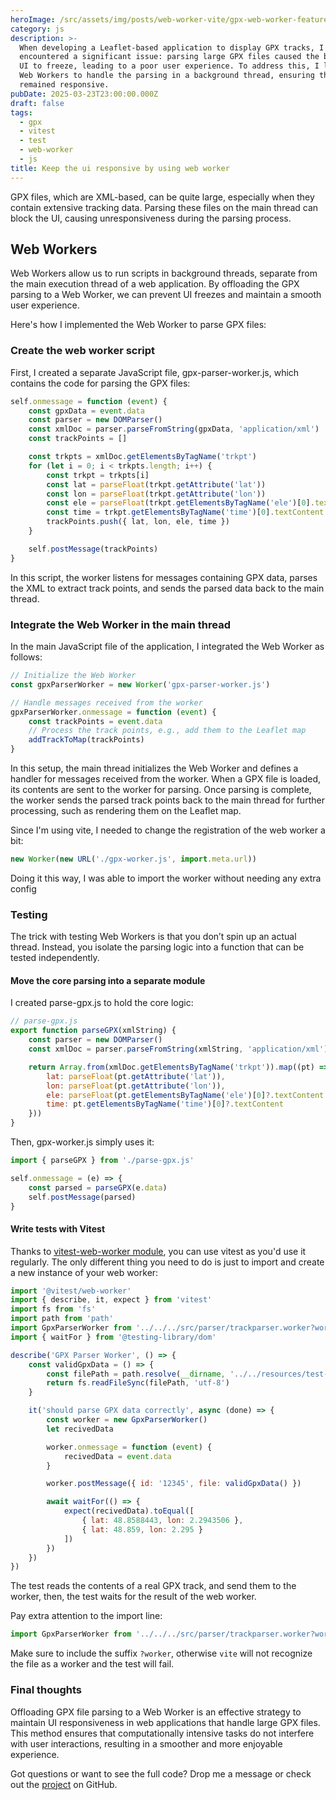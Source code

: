 ```yaml
---
heroImage: /src/assets/img/posts/web-worker-vite/gpx-web-worker-featured-image.webp
category: js
description: >-
  When developing a Leaflet-based application to display GPX tracks, I
  encountered a significant issue: parsing large GPX files caused the browser's
  UI to freeze, leading to a poor user experience. To address this, I leveraged
  Web Workers to handle the parsing in a background thread, ensuring the UI
  remained responsive.
pubDate: 2025-03-23T23:00:00.000Z
draft: false
tags:
  - gpx
  - vitest
  - test
  - web-worker
  - js
title: Keep the ui responsive by using web worker
---
```


GPX files, which are XML-based, can be quite large, especially when they contain extensive tracking data. Parsing these files on the main thread can block the UI, causing unresponsiveness during the parsing process.

## Web Workers

Web Workers allow us to run scripts in background threads, separate from the main execution thread of a web application. By offloading the GPX parsing to a Web Worker, we can prevent UI freezes and maintain a smooth user experience.

Here's how I implemented the Web Worker to parse GPX files:

### Create the web worker script

First, I created a separate JavaScript file, gpx-parser-worker.js, which contains the code for parsing the GPX files:

```javascript
self.onmessage = function (event) {
	const gpxData = event.data
	const parser = new DOMParser()
	const xmlDoc = parser.parseFromString(gpxData, 'application/xml')
	const trackPoints = []

	const trkpts = xmlDoc.getElementsByTagName('trkpt')
	for (let i = 0; i < trkpts.length; i++) {
		const trkpt = trkpts[i]
		const lat = parseFloat(trkpt.getAttribute('lat'))
		const lon = parseFloat(trkpt.getAttribute('lon'))
		const ele = parseFloat(trkpt.getElementsByTagName('ele')[0].textContent)
		const time = trkpt.getElementsByTagName('time')[0].textContent
		trackPoints.push({ lat, lon, ele, time })
	}

	self.postMessage(trackPoints)
}
```

In this script, the worker listens for messages containing GPX data, parses the XML to extract track points, and sends the parsed data back to the main thread.

### Integrate the Web Worker in the main thread

In the main JavaScript file of the application, I integrated the Web Worker as follows:

```javascript
// Initialize the Web Worker
const gpxParserWorker = new Worker('gpx-parser-worker.js')

// Handle messages received from the worker
gpxParserWorker.onmessage = function (event) {
	const trackPoints = event.data
	// Process the track points, e.g., add them to the Leaflet map
	addTrackToMap(trackPoints)
}
```

In this setup, the main thread initializes the Web Worker and defines a handler for messages received from the worker. When a GPX file is loaded, its contents are sent to the worker for parsing. Once parsing is complete, the worker sends the parsed track points back to the main thread for further processing, such as rendering them on the Leaflet map.

Since I'm using vite, I needed to change the registration of the web worker a bit:

```javascript
new Worker(new URL('./gpx-worker.js', import.meta.url))
```

Doing it this way, I was able to import the worker without needing any extra config

### Testing

The trick with testing Web Workers is that you don’t spin up an actual thread. Instead, you isolate the parsing logic into a function that can be tested independently.

#### Move the core parsing into a separate module

I created parse-gpx.js to hold the core logic:

```javascript
// parse-gpx.js
export function parseGPX(xmlString) {
	const parser = new DOMParser()
	const xmlDoc = parser.parseFromString(xmlString, 'application/xml')

	return Array.from(xmlDoc.getElementsByTagName('trkpt')).map((pt) => ({
		lat: parseFloat(pt.getAttribute('lat')),
		lon: parseFloat(pt.getAttribute('lon')),
		ele: parseFloat(pt.getElementsByTagName('ele')[0]?.textContent || 0),
		time: pt.getElementsByTagName('time')[0]?.textContent
	}))
}
```

Then, gpx-worker.js simply uses it:

```javascript
import { parseGPX } from './parse-gpx.js'

self.onmessage = (e) => {
	const parsed = parseGPX(e.data)
	self.postMessage(parsed)
}
```

#### Write tests with Vitest

Thanks to [vitest-web-worker module](https://www.npmjs.com/package/@vitest/web-worker 'vitest web worker'), you can use vitest as you'd use it regularly. The only different thing you need to do is just to import and create a new instance of your web worker:

```javascript
import '@vitest/web-worker'
import { describe, it, expect } from 'vitest'
import fs from 'fs'
import path from 'path'
import GpxParserWorker from '../../../src/parser/trackparser.worker?worker'
import { waitFor } from '@testing-library/dom'

describe('GPX Parser Worker', () => {
	const validGpxData = () => {
		const filePath = path.resolve(__dirname, '../../resources/test-track.gpx')
		return fs.readFileSync(filePath, 'utf-8')
	}

	it('should parse GPX data correctly', async (done) => {
		const worker = new GpxParserWorker()
		let recivedData

		worker.onmessage = function (event) {
			recivedData = event.data
		}

		worker.postMessage({ id: '12345', file: validGpxData() })

		await waitFor(() => {
			expect(recivedData).toEqual([
				{ lat: 48.8588443, lon: 2.2943506 },
				{ lat: 48.859, lon: 2.295 }
			])
		})
	})
})
```

The test reads the contents of a real GPX track, and send them to the worker, then, the test waits for the result of the web worker.

Pay extra attention to the import line:

```javascript
import GpxParserWorker from '../../../src/parser/trackparser.worker?worker'
```

Make sure to include the suffix `?worker`, otherwise `vite` will not recognize the file as a worker and the test will fail.

### Final thoughts

Offloading GPX file parsing to a Web Worker is an effective strategy to maintain UI responsiveness in web applications that handle large GPX files. This method ensures that computationally intensive tasks do not interfere with user interactions, resulting in a smoother and more enjoyable experience.

Got questions or want to see the full code? Drop me a message or check out the [project](https://github.com/adriangalera/estuve 'estuve') on GitHub.
